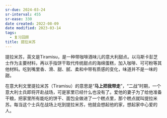 ```yaml
---
sr-due: 2024-03-24
sr-interval: 455
sr-ease: 330
date created: 2022-08-09
date modified: 2023-03-14
tags:
  - 复习回顾
title: 提拉米苏
---
```


提拉米苏，英文是Tiramisu，是一种带咖啡酒味儿的意大利甜点。以马斯卡彭芝士作为主要材料，再以手指饼干取代传统甜点的海绵蛋糕，加入咖啡、可可粉等其他材料。吃到嘴里香、滑、甜、腻、柔和中带有质感的变化，味道并不是一味的甜。

在意大利文里提拉米苏（Tiramisu）的意思是“**马上把我带走**”，“二战”时期，一个意大利士兵即将开赴战场，可是家里已经什么也没有了。爱他的妻子为了给他准备干粮，把家里所有能吃的饼干、面包全做进了一个糕点里，那个糕点就叫提拉米苏。每当这个士兵在战场上吃到提拉米苏，他就会想起他的家，想起家中心爱的人。
